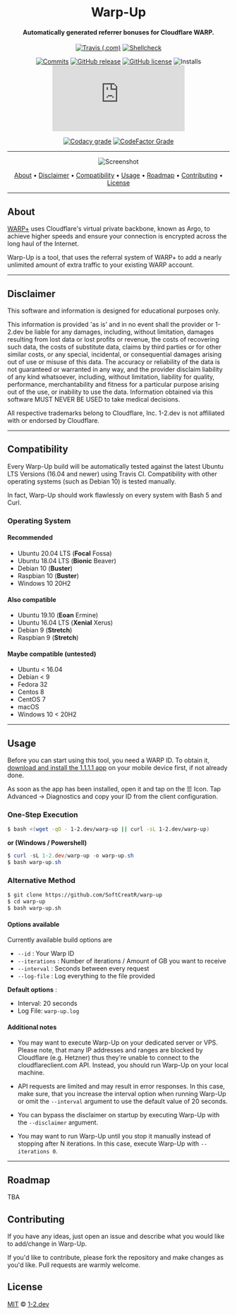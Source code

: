 <div align=center>

# Warp-Up
#### Automatically generated referrer bonuses for Cloudflare WARP.

[![Travis (.com)](https://img.shields.io/travis/com/SoftCreatR/warp-up?style=flat-square)](https://travis-ci.com/SoftCreatR/warp-up) [![Shellcheck](https://img.shields.io/github/workflow/status/SoftCreatR/warp-up/Shellcheck?label=Shellcheck&style=flat-square)](https://github.com/SoftCreatR/warp-up/actions?query=workflow%3AShellcheck)

[![Commits](https://img.shields.io/github/last-commit/SoftCreatR/warp-up?style=flat-square)](https://github.com/SoftCreatR/warp-up/commits/main) [![GitHub release](https://img.shields.io/github/release/SoftCreatR/warp-up?style=flat-square)](https://github.com/SoftCreatR/warp-up/releases) [![GitHub license](https://img.shields.io/github/license/SoftCreatR/warp-up?style=flat-square&color=lightgray)](https://github.com/SoftCreatR/warp-up/blob/main/LICENSE) ![Installs](https://img.shields.io/badge/dynamic/json?style=flat-square&color=blue&label=Installs&query=value&url=https%3A%2F%2Fapi.countapi.xyz%2Fget%2Fsoftcreatr%2Fwarpup) [![GitHub file size in bytes](https://img.shields.io/github/size/SoftCreatR/warp-up/warp-up.sh?style=flat-square)](https://github.com/SoftCreatR/warp-up/blob/main/warp-up.sh)

[![Codacy grade](https://img.shields.io/codacy/grade/325d797fcbbf44df9dbed8af3ba8e1f4?style=flat-square)](http://app.codacy.com/manual/SoftCreatR/warp-up/dashboard?token=hIBh9xPtZzernpa) [![CodeFactor Grade](https://img.shields.io/codefactor/grade/github/SoftCreatR/warp-up?style=flat-square)](https://www.codefactor.io/repository/github/softcreatr/warp-up)

</div>

---

<div align="center">

![Screenshot](https://raw.githubusercontent.com/SoftCreatR/warp-up/main/warp-up.png)

<a href="#about"> About</a> •
<a href="#disclaimer"> Disclaimer</a> •
<a href="#compatibility"> Compatibility</a> •
<a href="#usage"> Usage</a> •
<a href="#roadmap"> Roadmap</a> •
<a href="#contributing"> Contributing</a> •
<a href="#license"> License</a>

</div>

---

## About

[WARP+](https://blog.cloudflare.com/announcing-warp-plus/) uses Cloudflare's virtual private backbone, known as Argo, to achieve higher speeds and ensure your connection is encrypted across the long haul of the Internet.

Warp-Up is a tool, that uses the referral system of WARP+ to add a nearly unlimited amount of extra traffic to your existing WARP account.

---

## Disclaimer

This software and information is designed for educational purposes only.

This information is provided 'as is' and in no event shall the
provider or 1-2.dev be liable for any damages, including, without
limitation, damages resulting from lost data or lost profits or
revenue, the costs of recovering such data, the costs of substitute
data, claims by third parties or for other similar costs, or any
special, incidental, or consequential damages arising out of use or
misuse of this data. The accuracy or reliability of the data is not
guaranteed or warranted in any way, and the provider disclaim
liability of any kind whatsoever, including, without limitation,
liability for quality, performance, merchantability and fitness
for a particular purpose arising out of the use, or inability
to use the data. Information obtained via this software MUST
NEVER BE USED to take medical decisions.

All respective trademarks belong to Cloudflare, Inc.
1-2.dev is not affiliated with or endorsed by Cloudflare.

---

## Compatibility

Every Warp-Up build will be automatically tested against the latest Ubuntu LTS Versions (16.04 and newer) using Travis CI. Compatibility with other operating systems (such as Debian 10) is tested manually.

In fact, Warp-Up should work flawlessly on every system with Bash 5 and Curl.

### Operating System

#### Recommended

* Ubuntu 20.04 LTS (__Focal__ Fossa)
* Ubuntu 18.04 LTS (__Bionic__ Beaver)
* Debian 10 (__Buster__)
* Raspbian 10 (__Buster__)
* Windows 10 20H2

#### Also compatible

* Ubuntu 19.10 (__Eoan__ Ermine)
* Ubuntu 16.04 LTS (__Xenial__ Xerus)
* Debian 9 (__Stretch__)
* Raspbian 9 (__Stretch__)

#### Maybe compatible (untested)

* Ubuntu < 16.04
* Debian < 9
* Fedora 32
* Centos 8
* CentOS 7
* macOS
* Windows 10 < 20H2

---

## Usage

Before you can start using this tool, you need a WARP ID. To obtain it, [download and install the 1.1.1.1 app](https://warp.plus/Uxs4a) on your mobile device first, if not already done.

As soon as the app has been installed, open it and tap on the ☰ Icon. Tap Advanced -> Diagnostics and copy your ID from the client configuration.

### One-Step Execution

```bash
$ bash <(wget -qO - 1-2.dev/warp-up || curl -sL 1-2.dev/warp-up)
```

**or (Windows / Powershell)**

```powershell
$ curl -sL 1-2.dev/warp-up -o warp-up.sh
$ bash warp-up.sh
```

### Alternative Method

```bash
$ git clone https://github.com/SoftCreatR/warp-up
$ cd warp-up
$ bash warp-up.sh
```

#### Options available

Currently available build options are

* `--id` : Your Warp ID
* `--iterations` : Number of iterations / Amount of GB you want to receive
* `--interval` : Seconds between every request
* `--log-file` : Log everything to the file provided

**Default options** :

* Interval: 20 seconds
* Log File: `warp-up.log`

#### Additional notes

* You may want to execute Warp-Up on your dedicated server or VPS. Please note, that many IP addresses and ranges are blocked by Cloudflare (e.g. Hetzner) thus they're unable to connect to the cloudflareclient.com API. Instead, you should run Warp-Up on your local machine.

* API requests are limited and may result in error responses. In this case, make sure, that you increase the interval option when running Warp-Up or omit the `--interval` argument to use the default value of 20 seconds.

* You can bypass the disclaimer on startup by executing Warp-Up with the `--disclaimer` argument.

* You may want to run Warp-Up until you stop it manually instead of stopping after N iterations. In this case, execute Warp-Up with `--iterations 0`.

---

## Roadmap

TBA

## Contributing

If you have any ideas, just open an issue and describe what you would like to add/change in Warp-Up.

If you'd like to contribute, please fork the repository and make changes as you'd like. Pull requests are warmly welcome.

## License

[MIT](https://github.com/SoftCreatR/warp-up/blob/main/LICENSE) © [1-2.dev](https://1-2.dev)
